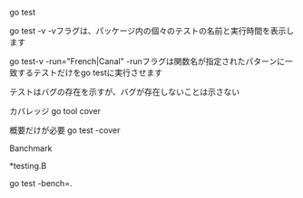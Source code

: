 
go test

go test -v
-vフラグは、パッケージ内の個々のテストの名前と実行時間を表示します

go test-v -run="French|Canal"
-runフラグは関数名が指定されたパターンに一致するテストだけをgo testに実行させます

テストはバグの存在を示すが、バグが存在しないことは示さない

カバレッジ
go tool cover 

概要だけが必要
go test -cover

Banchmark

*testing.B

go test -bench=.

